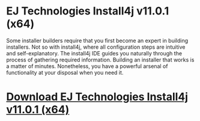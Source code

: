 # EJ Technologies Install4j v11.0.1 (x64)

Some installer builders require that you first become an expert in building installers. Not so with install4j, where all configuration steps are intuitive and self-explanatory. The install4j IDE guides you naturally through the process of gathering required information. Building an installer that works is a matter of minutes. Nonetheless, you have a powerful arsenal of functionality at your disposal when you need it.

# [Download EJ Technologies Install4j v11.0.1 (x64)](https://developer.team/misc-development/35002-ej-technologies-install4j-v1101-x64.html)
